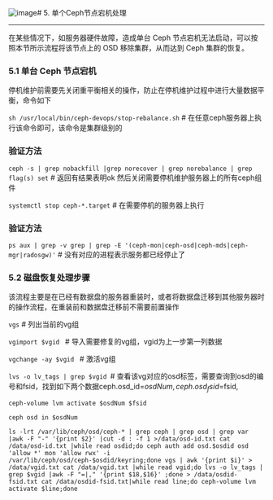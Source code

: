 ![image](https://github.com/junrongfu/CephNotes/assets/34940283/5642563b-c967-42fd-84fa-2913ceea009c)# 5. 单个Ceph节点宕机处理

----------

在某些情况下，如服务器硬件故障，造成单台 Ceph 节点宕机无法启动，可以按照本节所示流程将该节点上的 OSD 移除集群，从而达到 Ceph 集群的恢复。

### 5.1 单台 Ceph 节点宕机

停机维护前需要先关闭重平衡相关的操作，防止在停机维护过程中进行大量数据平衡，命令如下
 
`sh /usr/local/bin/ceph-devops/stop-rebalance.sh`  # 在任意ceph服务器上执行该命令即可，该命令是集群级别的
### 验证方法
`ceph -s | grep nobackfill |grep norecover | grep norebalance | grep flag(s) set` # 返回有结果表明ok
然后关闭需要停机维护服务器上的所有ceph组件

`systemctl stop ceph-*.target`  # 在需要停机的服务器上执行
### 验证方法
`ps aux | grep -v grep | grep -E '(ceph-mon|ceph-osd|ceph-mds|ceph-mgr|radosgw)'` # 没有对应的进程表示服务都已经停止了


### 5.2 磁盘恢复处理步骤

该流程主要是在已经有数据盘的服务器重装时，或者将数据盘迁移到其他服务器时的操作流程，在重装前和数据盘迁移前不需要前置操作

`vgs` # 列出当前的vg组

`vgimport $vgid ` # 导入需要修复的vg组，vgid为上一步第一列数据


`vgchange -ay $vgid ` # 激活vg组


`lvs -o lv_tags | grep $vgid `# 查看该vg对应的osd标签，需要查询到osd的编号和fsid，找到如下两个数据ceph.osd_id=$osdNum, ceph.osd_fsid=$fsid,

`ceph-volume lvm activate $osdNum $fsid `

`ceph osd in $osdNum`

`ls -lrt /var/lib/ceph/osd/ceph-* | grep ceph | grep osd | grep var |awk -F "-" '{print $2}' |cut -d : -f 1 >/data/osd-id.txt
cat /data/osd-id.txt |while read osdid;do ceph auth add osd.$osdid osd 'allow *' mon 'allow rwx' -i /var/lib/ceph/osd/ceph-$osdid/keyring;done
vgs | awk '{print $i}' > /data/vgid.txt
cat /data/vgid.txt |while read vgid;do lvs -o lv_tags | grep $vgid |awk -F "=|," '{print $18,$16}' ;done > /data/osdid-fsid.txt
cat /data/osdid-fsid.txt|while read line;do ceph-volume lvm activate $line;done`






